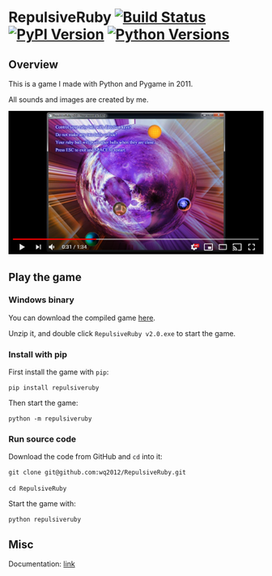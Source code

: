 # RepulsiveRuby [![Build Status](https://travis-ci.org/wq2012/RepulsiveRuby.svg?branch=master)](https://travis-ci.org/wq2012/RepulsiveRuby) [![PyPI Version](https://img.shields.io/pypi/v/repulsiveruby.svg)](https://pypi.python.org/pypi/repulsiveruby) [![Python Versions](https://img.shields.io/pypi/pyversions/repulsiveruby.svg)](https://pypi.org/project/repulsiveruby)


## Overview

This is a game I made with Python and Pygame in 2011.

All sounds and images are created by me.

[![Youtube Demo Screenshot](https://raw.githubusercontent.com/wq2012/RepulsiveRuby/master/resources/youtube_demo_screenshot.png)](https://www.youtube.com/watch?v=_84BQWzlzKo)

## Play the game

### Windows binary

You can download the compiled game [here](https://wangquan.me/personal/game/RepulsiveRuby%20v2.0.rar).

Unzip it, and double click `RepulsiveRuby v2.0.exe` to start the game.

### Install with pip

First install the game with `pip`:

```
pip install repulsiveruby
```

Then start the game:

```
python -m repulsiveruby
```

### Run source code

Download the code from GitHub and `cd` into it:

```
git clone git@github.com:wq2012/RepulsiveRuby.git

cd RepulsiveRuby
```

Start the game with:

```
python repulsiveruby
```

## Misc

Documentation: [link](https://wq2012.github.io/RepulsiveRuby/index.html)
